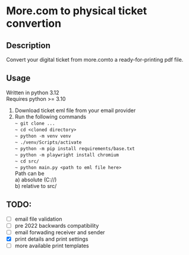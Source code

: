 # More.com to physical ticket convertion

## Description
Convert your digital ticket from more.comto a ready-for-printing pdf file.  

## Usage
Written in python 3.12  
Requires python >= 3.10  

1. Download ticket eml file from your email provider 
2. Run the following commands  
`~ git clone ...`  
`~ cd <cloned directory>`  
`~ python -m venv venv`  
`~ ./venv/Scripts/activate`  
`~ python -m pip install requirements/base.txt`  
`~ python -m playwright install chromium`  
`~ cd src/`  
`~ python main.py <path to eml file here>`  
Path can be  
a) absolute (C://)  
b) relative to src/

## TODO:
- [ ] email file validation
- [ ] pre 2022 backwards compatibility
- [ ] email forwading receiver and sender
- [X] print details and print settings
- [ ] more available print templates